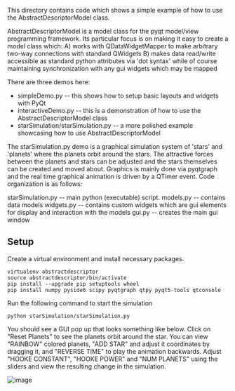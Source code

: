 This directory contains code which shows a simple example of how to use the AbstractDescriptorModel class.

AbstractDescriptorModel is a model class for the pyqt model/view programming framework.   Its particular
focus is on making it easy to create a model class which:
    A) works with QDataWidgetMapper to make arbitrary two-way connections with standard QWidgets
    B) makes data read/write accessible as standard python attributes via 'dot syntax' while of course
           maintaining synchronization with any gui widgets which may be mapped

There are three demos here:

- simpleDemo.py -- this shows how to setup basic layouts and widgets with PyQt
- interactiveDemo.py -- this is a demonstration of how to use the AbstractDescriptorModel class
- starSimulation/starSimulation.py -- a more polished example showcasing how to use AbstractDescriptorModel

The starSimulation.py demo is a graphical simulation system of 'stars' and 'planets' where the planets orbit around 
the stars.  The attractive forces between the planets and stars can be adjusted and the stars themselves
can be created and moved about.  Graphics is mainly done via pyqtgraph and the real time graphical animation
is driven by a QTimer event.  Code organization is as follows:

starSimulation.py     -- main python (executable) script.
models.py             -- contains data models
widgets.py            -- contains custom widgets which are gui elements for display and interaction with the models
gui.py                -- creates the main gui window

## Setup

Create a virtual environment and install necessary packages.
```
virtualenv abstractdescriptor
source abstractdescriptor/bin/activate
pip install --upgrade pip setuptools wheel
pip install numpy pyside6 scipy pyqtgraph qtpy pyqt5-tools qtconsole
```
Run the following command to start the simulation
```
python starSimulation/starSimulation.py
```

You should see a GUI pop up that looks something like below. Click on "Reset Planets" to see the planets orbit around the star. You can view "RAINBOW" colored planets, "ADD STAR" and adjust it coordinates by dragging it, and "REVERSE TIME" to play the animation backwards. Adjust "HOOKE CONSTANT", "HOOKE POWER" and "NUM PLANETS" using the sliders and view the resulting change in the simulation.

![image](https://user-images.githubusercontent.com/28925987/123855334-a520f900-d8d4-11eb-9658-831c9a674527.png)



